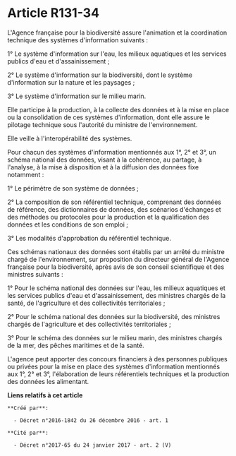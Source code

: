 # Article R131-34

L'Agence française pour la biodiversité assure l'animation et la coordination technique des systèmes d'information suivants :

1° Le système d'information sur l'eau, les milieux aquatiques et les services publics d'eau et d'assainissement ;

2° Le système d'information sur la biodiversité, dont le système d'information sur la nature et les paysages ;

3° Le système d'information sur le milieu marin.

Elle participe à la production, à la collecte des données et à la mise en place ou la consolidation de ces systèmes
d'information, dont elle assure le pilotage technique sous l'autorité du ministre de l'environnement.

Elle veille à l'interopérabilité des systèmes.

Pour chacun des systèmes d'information mentionnés aux 1°, 2° et 3°, un schéma national des données, visant à la cohérence, au
partage, à l'analyse, à la mise à disposition et à la diffusion des données fixe notamment :

1° Le périmètre de son système de données ;

2° La composition de son référentiel technique, comprenant des données de référence, des dictionnaires de données, des
scénarios d'échanges et des méthodes ou protocoles pour la production et la qualification des données et les conditions de
son emploi ;

3° Les modalités d'approbation du référentiel technique.

Ces schémas nationaux des données sont établis par un arrêté du ministre chargé de l'environnement, sur proposition du
directeur général de l'Agence française pour la biodiversité, après avis de son conseil scientifique et des ministres
suivants :

1° Pour le schéma national des données sur l'eau, les milieux aquatiques et les services publics d'eau et d'assainissement,
des ministres chargés de la santé, de l'agriculture et des collectivités territoriales ;

2° Pour le schéma national des données sur la biodiversité, des ministres chargés de l'agriculture et des collectivités
territoriales ;

3° Pour le schéma des données sur le milieu marin, des ministres chargés de la mer, des pêches maritimes et de la santé.

L'agence peut apporter des concours financiers à des personnes publiques ou privées pour la mise en place des systèmes
d'information mentionnés aux 1°, 2° et 3°, l'élaboration de leurs référentiels techniques et la production des données les
alimentant.

**Liens relatifs à cet article**

	**Créé par**:

	  - Décret n°2016-1842 du 26 décembre 2016 - art. 1

	**Cité par**:

	  - Décret n°2017-65 du 24 janvier 2017 - art. 2 (V)
